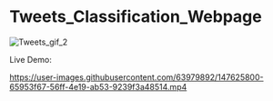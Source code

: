 # Tweets_Classification_Webpage



![Tweets_gif_2](https://user-images.githubusercontent.com/63979892/147628136-be44c62c-da23-4df7-b37d-c411cefc2bda.gif)

























Live Demo:

https://user-images.githubusercontent.com/63979892/147625800-65953f67-56ff-4e19-ab53-9239f3a48514.mp4

